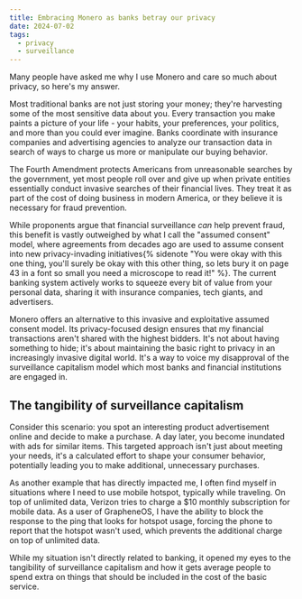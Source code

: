```yaml
---
title: Embracing Monero as banks betray our privacy
date: 2024-07-02
tags:
  - privacy
  - surveillance
---
```

Many people have asked me why I use Monero and care so much about privacy, so here's my answer.

Most traditional banks are not just storing your money; they're harvesting some of the most sensitive data about you. Every transaction you make paints a picture of your life - your habits, your preferences, your politics, and more than you could ever imagine. Banks coordinate with insurance companies and advertising agencies to analyze our transaction data in search of ways to charge us more or manipulate our buying behavior.

The Fourth Amendment protects Americans from unreasonable searches by the government, yet most people roll over and give up when private entities essentially conduct invasive searches of their financial lives. They treat it as part of the cost of doing business in modern America, or they believe it is necessary for fraud prevention.

While proponents argue that financial surveillance *can* help prevent fraud, this benefit is vastly outweighed by what I call the "assumed consent" model, where agreements from decades ago are used to assume consent into new privacy-invading initiatives{% sidenote "You were okay with this one thing, you'll surely be okay with this other thing, so lets bury it on page 43 in a font so small you need a microscope to read it!" %}. The current banking system actively works to squeeze every bit of value from your personal data, sharing it with insurance companies, tech giants, and advertisers.

Monero offers an alternative to this invasive and exploitative assumed consent model. Its privacy-focused design ensures that my financial transactions aren't shared with the highest bidders. It's not about having something to hide; it's about maintaining the basic right to privacy in an increasingly invasive digital world. It's a way to voice my disapproval of the surveillance capitalism model which most banks and financial institutions are engaged in.

## The tangibility of surveillance capitalism
Consider this scenario: you spot an interesting product advertisement online and decide to make a purchase. A day later, you become inundated with ads for similar items. This targeted approach isn't just about meeting your needs, it's a calculated effort to shape your consumer behavior, potentially leading you to make additional, unnecessary purchases.

As another example that has directly impacted me, I often find myself in situations where I need to use mobile hotspot, typically while traveling. On top of unlimited data, Verizon tries to charge a $10 monthly subscription for mobile data. As a user of GrapheneOS, I have the ability to block the response to the ping that looks for hotspot usage, forcing the phone to report that the hotspot wasn't used, which prevents the additional charge on top of unlimited data.

While my situation isn't directly related to banking, it opened my eyes to the tangibility of surveillance capitalism and how it gets average people to spend extra on things that should be included in the cost of the basic service.
